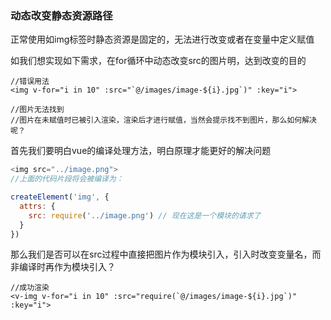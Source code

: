 ### 动态改变静态资源路径

正常使用如img标签时静态资源是固定的，无法进行改变或者在变量中定义赋值

如我们想实现如下需求，在for循环中动态改变src的图片明，达到改变的目的

```vue
//错误用法
<img v-for="i in 10" :src="`@/images/image-${i}.jpg`)" :key="i">

//图片无法找到
//图片在未赋值时已被引入渲染，渲染后才进行赋值，当然会提示找不到图片，那么如何解决呢？
```



首先我们要明白vue的编译处理方法，明白原理才能更好的解决问题

```js
<img src="../image.png">
//上面的代码片段将会被编译为：

createElement('img', {
  attrs: {
    src: require('../image.png') // 现在这是一个模块的请求了
  }
})
```

那么我们是否可以在src过程中直接把图片作为模块引入，引入时改变变量名，而非编译时再作为模块引入？

```vue
//成功渲染
<v-img v-for="i in 10" :src="require(`@/images/image-${i}.jpg`)" :key="i">
```

